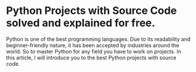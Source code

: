 # Python Projects with Source Code solved and explained for free.

Python is one of the best programming languages. Due to its readability and beginner-friendly nature, it has been accepted by industries around the world. So to master Python for any field you have to work on projects. In this article, I will introduce you to the best Python projects with source code.
